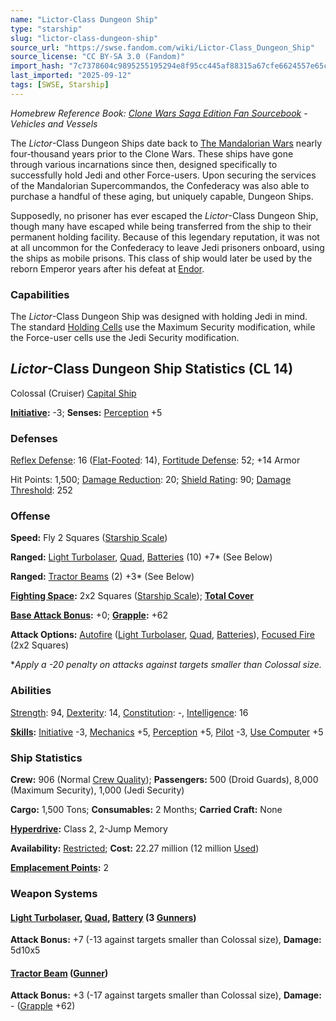 ```yaml
---
name: "Lictor-Class Dungeon Ship"
type: "starship"
slug: "lictor-class-dungeon-ship"
source_url: "https://swse.fandom.com/wiki/Lictor-Class_Dungeon_Ship"
source_license: "CC BY-SA 3.0 (Fandom)"
import_hash: "7c7378604c9895255195294e8f95cc445af88315a67cfe6624557e65ca83d58d"
last_imported: "2025-09-12"
tags: [SWSE, Starship]
---
```

*Homebrew Reference Book: [Clone Wars Saga Edition Fan Sourcebook](https://swse.fandom.com/wiki/Clone_Wars_Saga_Edition_Fan_Sourcebook) - Vehicles and Vessels*

The *Lictor*-Class Dungeon Ships date back to [The Mandalorian Wars](https://swse.fandom.com/wiki/The_Mandalorian_Wars) nearly four-thousand years prior to the Clone Wars. These ships have gone through various incarnations since then, designed specifically to successfully hold Jedi and other Force-users. Upon securing the services of the Mandalorian Supercommandos, the Confederacy was also able to purchase a handful of these aging, but uniquely capable, Dungeon Ships.

Supposedly, no prisoner has ever escaped the *Lictor*-Class Dungeon Ship, though many have escaped while being transferred from the ship to their permanent holding facility. Because of this legendary reputation, it was not at all uncommon for the Confederacy to leave Jedi prisoners onboard, using the ships as mobile prisons. This class of ship would later be used by the reborn Emperor years after his defeat at [Endor](https://swse.fandom.com/wiki/Endor).

### Capabilities
The *Lictor*-Class Dungeon Ship was designed with holding Jedi in mind. The standard [Holding Cells](https://swse.fandom.com/wiki/Holding_Cells) use the Maximum Security modification, while the Force-user cells use the Jedi Security modification.

## *Lictor*-Class Dungeon Ship Statistics (CL 14)
Colossal (Cruiser) [Capital Ship](https://swse.fandom.com/wiki/Capital_Ship)

**[Initiative](https://swse.fandom.com/wiki/Initiative):** -3; **Senses:** [Perception](https://swse.fandom.com/wiki/Perception) +5
### Defenses
[Reflex Defense](https://swse.fandom.com/wiki/Reflex_Defense_(Vehicles)): 16 ([Flat-Footed](https://swse.fandom.com/wiki/Flat-Footed): 14), [Fortitude Defense](https://swse.fandom.com/wiki/Fortitude_Defense_(Vehicles)): 52; +14 Armor

Hit Points: 1,500; [Damage Reduction](https://swse.fandom.com/wiki/Damage_Reduction): 20; [Shield Rating](https://swse.fandom.com/wiki/Shield_Rating): 90; [Damage Threshold](https://swse.fandom.com/wiki/Damage_Threshold_(Vehicles)): 252
### Offense
**Speed:** Fly 2 Squares ([Starship Scale](https://swse.fandom.com/wiki/Starship_Scale))

**Ranged:** [Light Turbolaser](https://swse.fandom.com/wiki/Light_Turbolaser), [Quad](https://swse.fandom.com/wiki/Quad), [Batteries](https://swse.fandom.com/wiki/Weapon_Batteries) (10) +7* (See Below)

**Ranged:** [Tractor Beams](https://swse.fandom.com/wiki/Tractor_Beams) (2) +3* (See Below)

**[Fighting Space](https://swse.fandom.com/wiki/Fighting_Space):** 2x2 Squares ([Starship Scale](https://swse.fandom.com/wiki/Starship_Scale)); **[Total Cover](https://swse.fandom.com/wiki/Total_Cover)**

**[Base Attack Bonus](https://swse.fandom.com/wiki/Base_Attack_Bonus):** +0; **[Grapple](https://swse.fandom.com/wiki/Grapple):** +62

**Attack Options:** [Autofire](https://swse.fandom.com/wiki/Autofire_(Vehicle_Combat)) ([Light Turbolaser](https://swse.fandom.com/wiki/Light_Turbolaser), [Quad](https://swse.fandom.com/wiki/Quad), [Batteries](https://swse.fandom.com/wiki/Weapon_Batteries)), [Focused Fire](https://swse.fandom.com/wiki/Focused_Fire) (2x2 Squares)

**Apply a -20 penalty on attacks against targets smaller than Colossal size.*
### Abilities
[Strength](https://swse.fandom.com/wiki/Strength): 94, [Dexterity](https://swse.fandom.com/wiki/Dexterity): 14, [Constitution](https://swse.fandom.com/wiki/Constitution): -, [Intelligence](https://swse.fandom.com/wiki/Intelligence): 16

**[Skills](https://swse.fandom.com/wiki/Skills):** [Initiative](https://swse.fandom.com/wiki/Initiative) -3, [Mechanics](https://swse.fandom.com/wiki/Mechanics) +5, [Perception](https://swse.fandom.com/wiki/Perception) +5, [Pilot](https://swse.fandom.com/wiki/Pilot) -3, [Use Computer](https://swse.fandom.com/wiki/Use_Computer) +5
### Ship Statistics
**Crew:** 906 (Normal [Crew Quality](https://swse.fandom.com/wiki/Crew_Quality)); **Passengers:** 500 (Droid Guards), 8,000 (Maximum Security), 1,000 (Jedi Security)

**Cargo:** 1,500 Tons; **Consumables:** 2 Months; **Carried Craft:** None

**[Hyperdrive](https://swse.fandom.com/wiki/Hyperdrive):** Class 2, 2-Jump Memory

**Availability:** [Restricted](https://swse.fandom.com/wiki/Restricted); **Cost:** 22.27 million (12 million [Used](https://swse.fandom.com/wiki/Used))

[**Emplacement Points**](https://swse.fandom.com/wiki/Emplacement_Points)**:** 2
### Weapon Systems
#### **[Light Turbolaser](https://swse.fandom.com/wiki/Light_Turbolaser), [Quad](https://swse.fandom.com/wiki/Quad), [Battery](https://swse.fandom.com/wiki/Battery) (3 [Gunners](https://swse.fandom.com/wiki/Gunners))**
**Attack Bonus:** +7 (-13 against targets smaller than Colossal size), **Damage:** 5d10x5
#### **[Tractor Beam](https://swse.fandom.com/wiki/Tractor_Beam) ([Gunner](https://swse.fandom.com/wiki/Gunner))**
**Attack Bonus:** +3 (-17 against targets smaller than Colossal size), **Damage:** - ([Grapple](https://swse.fandom.com/wiki/Grapple) +62)